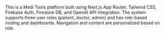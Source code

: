 This is a Medi Tools platform built using Next.js App Router, Tailwind CSS, Firebase Auth, Firestore DB, and OpenAI API integration. The system supports three user roles (patient, doctor, admin) and has role-based routing and dashboards. Navigation and content are personalized based on role.
